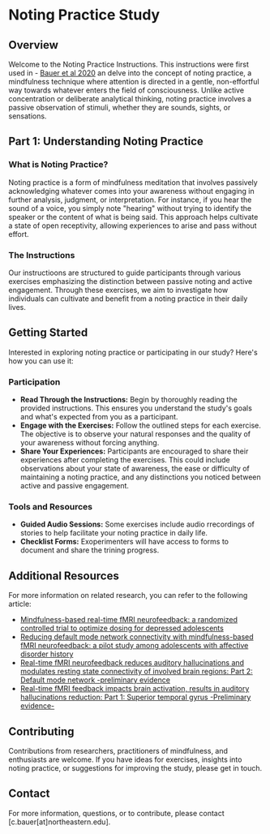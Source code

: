 # Noting Practice Study

## Overview

Welcome to the Noting Practice Instructions. This instructions were first used in - [Bauer et al 2020](https://doi.org/10.1016/j.psychres.2020.112770) an delve into the concept of noting practice, a mindfulness technique where attention is directed in a gentle, non-effortful way towards whatever enters the field of consciousness. Unlike active concentration or deliberate analytical thinking, noting practice involves a passive observation of stimuli, whether they are sounds, sights, or sensations.


## Part 1: Understanding Noting Practice

### What is Noting Practice?

Noting practice is a form of mindfulness meditation that involves passively acknowledging whatever comes into your awareness without engaging in further analysis, judgment, or interpretation. For instance, if you hear the sound of a voice, you simply note "hearing" without trying to identify the speaker or the content of what is being said. This approach helps cultivate a state of open receptivity, allowing experiences to arise and pass without effort.

### The Instructions

Our instructioons are structured to guide participants through various exercises emphasizing the distinction between passive noting and active engagement. Through these exercises, we aim to investigate how individuals can cultivate and benefit from a noting practice in their daily lives.

## Getting Started

Interested in exploring noting practice or participating in our study? Here's how you can use it:

### Participation

- **Read Through the Instructions:** Begin by thoroughly reading the provided instructions. This ensures you understand the study's goals and what's expected from you as a participant.
- **Engage with the Exercises:** Follow the outlined steps for each exercise. The objective is to observe your natural responses and the quality of your awareness without forcing anything.
- **Share Your Experiences:** Participants are encouraged to share their experiences after completing the exercises. This could include observations about your state of awareness, the ease or difficulty of maintaining a noting practice, and any distinctions you noticed between active and passive engagement.

### Tools and Resources

- **Guided Audio Sessions:** Some exercises include audio rrecordings of stories to help facilitate your noting practice in daily life.
- **Checklist Forms:** Exoperimenters will have access to forms to document and share the trining progress.

## Additional Resources

For more information on related research, you can refer to the following article:

- [Mindfulness-based real-time fMRI neurofeedback: a randomized controlled trial to optimize dosing for depressed adolescents](https://doi.org/10.1186/s12888-023-05223-8)
- [Reducing default mode network connectivity with mindfulness-based fMRI neurofeedback: a pilot study among adolescents with affective disorder history](https://doi.org/10.1038/s41380-023-02032-z)
- [Real-time fMRI neurofeedback reduces auditory hallucinations and modulates resting state connectivity of involved brain regions: Part 2: Default mode network -preliminary evidence](https://doi.org/10.1016/j.psychres.2020.112770)
- [Real-time fMRI feedback impacts brain activation, results in auditory hallucinations reduction: Part 1: Superior temporal gyrus -Preliminary evidence-](https://doi.org/10.1016/j.psychres.2020.112862)

## Contributing

Contributions from researchers, practitioners of mindfulness, and enthusiasts are welcome. If you have ideas for exercises, insights into noting practice, or suggestions for improving the study, please get in touch.

## Contact

For more information, questions, or to contribute, please contact [c.bauer[at]northeastern.edu].
